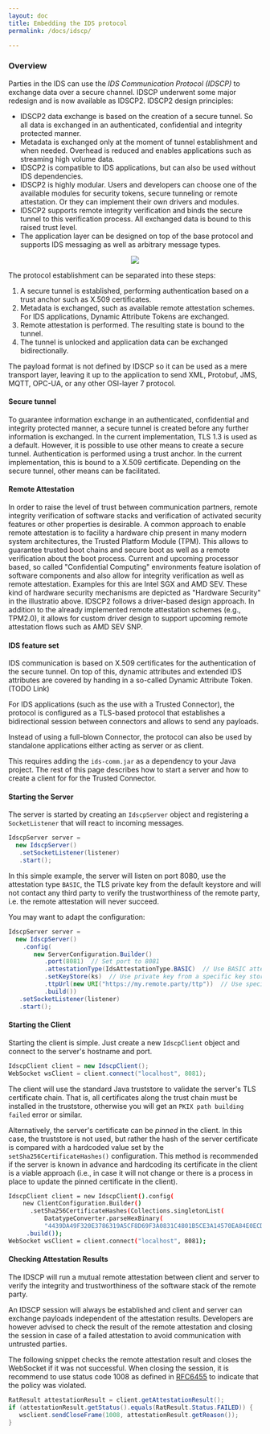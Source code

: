 ```yaml
---
layout: doc
title: Embedding the IDS protocol
permalink: /docs/idscp/

---
```


### Overview

Parties in the IDS can use the _IDS Communication Protocol (IDSCP)_ to exchange data over a secure channel. IDSCP underwent
some major redesign and is now available as IDSCP2.
IDSCP2 design principles:
* IDSCP2 data exchange is based on the creation of a secure tunnel. So all data is exchanged in an authenticated, confidential and integrity protected manner.
* Metadata is exchanged only at the moment of tunnel establishment and when needed. Overhead is reduced and enables applications such as streaming high volume data.
* IDSCP2 is compatible to IDS applications, but can also be used without IDS dependencies.
* IDSCP2 is highly modular. Users and developers can choose one of the available modules for security tokens, secure tunneling or remote attestation. Or they can implement their own drivers and modules.
* IDSCP2 supports remote integrity verification and binds the secure tunnel to this verification process. All exchanged data is bound to this raised trust level.
* The application layer can be designed on top of the base protocol and supports IDS messaging as well as arbitrary message types.


<div style="text-align:center">
	<img src="../../assets/img/idscp2_overview.png"/>
</div>

The protocol establishment can be separated into these steps:

1. A secure tunnel is established, performing authentication based on a trust anchor such as X.509 certificates.
2. Metadata is exchanged, such as available remote attestation schemes. For IDS applications, Dynamic Attribute Tokens are exchanged.
3. Remote attestation is performed. The resulting state is bound to the tunnel.
4. The tunnel is unlocked and application data can be exchanged bidirectionally.

The payload format is not defined by IDSCP so it can be used as a mere transport layer, leaving it up to the application to send XML, Protobuf, JMS, MQTT, OPC-UA, or any other OSI-layer 7 protocol.

#### Secure tunnel
To guarantee information exchange in an authenticated, confidential and integrity protected manner, a secure tunnel is created before any further information is exchanged. In the current implementation, TLS 1.3 is used as a default. However, it is possible to use other means to create a secure tunnel. Authentication is performed using a trust anchor. In the current implementation, this is bound to a X.509 certificate. Depending on the secure tunnel, other means can be facilitated.

#### Remote Attestation
In order to raise the level of trust between communication partners, remote integrity verification of software stacks and verification of activated security features or other properties is desirable. A common approach to enable remote attestation is to facility a hardware chip present in many modern system architectures, the Trusted Platform Module (TPM). This allows to guarantee trusted boot chains and secure boot as well as a remote verification about the boot process. Current and upcoming processor based, so called "Confidential Computing" environments feature isolation of software components and also allow for integrity verification as well as remote attestation. Examples for this are Intel SGX and AMD SEV. These kind of hardware security mechanisms are depicted as "Hardware Security" in the illustratio above.
IDSCP2 follows a driver-based design approach. In addition to the already implemented remote attestation schemes (e.g., TPM2.0), it allows for custom driver design to support upcoming remote attestation flows such as AMD SEV SNP.

#### IDS feature set
IDS communication is based on X.509 certificates for the authentication of the secure tunnel. On top of this, dynamic attributes and extended IDS attributes are covered by handing in a so-called Dynamic Attribute Token. (TODO Link)

For IDS applications (such as the use with a Trusted Connector), the protocol is configured as a TLS-based protocol that establishes a bidirectional session between connectors and allows to send any payloads.

Instead of using a full-blown Connector, the protocol can also be used by standalone applications either acting as server or as client.

This requires adding the `ids-comm.jar` as a dependency to your Java project. The rest of this page describes how to start a server and how to create a client for for the Trusted Connector.


#### Starting the Server

The server is started by creating an `IdscpServer` object and registering a `SocketListener` that will react to incoming messages.

```java
IdscpServer server =
  new IdscpServer()
   .setSocketListener(listener)
   .start();
```

In this simple example, the server will listen on port 8080, use the attestation type `BASIC`, the TLS private key from the default keystore and will not contact any third party to verify the trustworthiness of the remote party, i.e. the remote attestation will never succeed.

You may want to adapt the configuration:

``` java
IdscpServer server =
  new IdscpServer()
    .config(
       new ServerConfiguration.Builder()
          .port(8081)  // Set port to 8081
          .attestationType(IdsAttestationType.BASIC)  // Use BASIC attestation
          .setKeyStore(ks)  // Use private key from a specific key store
          .ttpUrl(new URI("https://my.remote.party/ttp"))  // Use specific trusted third party for remote attestation
          .build())
   .setSocketListener(listener)
   .start();
```
#### Starting the Client

Starting the client is simple. Just create a new `IdscpClient` object and connect to the server's hostname and port.

``` java
IdscpClient client = new IdscpClient();
WebSocket wsClient = client.connect("localhost", 8081);
```

The client will use the standard Java truststore to validate the server's TLS certificate chain. That is, all certificates along the trust chain must be installed in the truststore, otherwise you will get an `PKIX path building failed` error or similar.

Alternatively, the server's certificate can be _pinned_ in the client. In this case, the truststore is not used, but rather the hash of the server certificate is compared with a hardcoded value set by the `setSha256CertificateHashes()` configuration. This method is recommended if the server is known in advance and hardcoding its certificate in the client is a viable approach (i.e., in case it will not change or there is a process in place to update the pinned certificate in the client).


``` bash
IdscpClient client = new IdscpClient().config(
    new ClientConfiguration.Builder()
      .setSha256CertificateHashes(Collections.singletonList(
          DatatypeConverter.parseHexBinary(
          "4439DA49F320E3786319A5CF8D69F3A0831C4801B5CE3A14570EA84E0ECD82B0")))
     .build());
WebSocket wsClient = client.connect("localhost", 8081);
```


#### Checking Attestation Results

The IDSCP will run a mutual remote attestation between client and server to verify the integrity and trustworthiness of the software stack of the remote party.

An IDSCP session will always be established and client and server can exchange payloads independent of the attestation results. Developers are however advised to check the result of the remote attestation and closing the session in case of a failed attestation to avoid communication with untrusted parties.

The following snippet checks the remote attestation result and closes the WebSocket if it was not successful. When closing the session, it is recommend to use status code 1008 as defined in [RFC6455](https://tools.ietf.org/html/rfc6455#section-7.4.1) to indicate that the policy was violated.


```java
RatResult attestationResult = client.getAttestationResult();
if (attestationResult.getStatus().equals(RatResult.Status.FAILED)) {
   wsclient.sendCloseFrame(1008, attestationResult.getReason());
}
```

